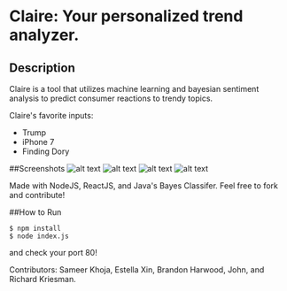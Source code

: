 # Claire: Your personalized trend analyzer.

## Description
Claire is a tool that utilizes machine learning and bayesian sentiment analysis to predict consumer reactions to trendy topics.

Claire's favorite inputs:
* Trump
* iPhone 7
* Finding Dory

##Screenshots
![alt text](https://github.com/samkho10/claire/blob/master/title.png "Title")
![alt text](https://github.com/samkho10/claire/blob/master/1.png "Sentiment Analysis")
![alt text](https://github.com/samkho10/claire/blob/master/2.png "Locatinal Analysis")
![alt text](https://github.com/samkho10/claire/blob/master/3.png "Individual Analysis")


Made with NodeJS, ReactJS, and Java's Bayes Classifer. Feel free to fork and contribute!

##How to Run
```
$ npm install
$ node index.js
```
and check your port 80!

Contributors: Sameer Khoja, Estella Xin, Brandon Harwood, John, and Richard Kriesman.

